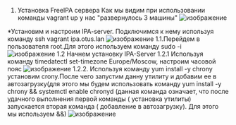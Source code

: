 1) Установка FreeIPA сервера
Как мы видим при использовании команды vagrant up у нас "развернулось 3 машины"
![изображение](https://github.com/AlexanderSerg-jun/hw_ldap/assets/85576634/7e3a7692-a882-44a3-ac01-403b8363c809)

*Установим и настроим IPA-server. Подключимся к нему используя команду  ssh vagrant ipa.otus.lan
![изображение](https://github.com/AlexanderSerg-jun/hw_ldap/assets/85576634/9366f9f4-ec08-48dc-ba6a-a0defc5d5e53)
1.1.Перейдем в пользователя root.Для этого используем команду sudo -i
![изображение](https://github.com/AlexanderSerg-jun/hw_ldap/assets/85576634/f77ed69d-f12a-4587-a8ee-2f6837c60e9a)
1.2 Начнем установку IPA-Server
1.2.1 Используя команду timedatectl set-timezone Europe/Moscow, настроим часовой пояс
![изображение](https://github.com/AlexanderSerg-jun/hw_ldap/assets/85576634/6b9f76c8-e360-4f6e-b5b3-0f9211f9964d)
1.2.2. Используя команду yum install -y chrony установим crony.После чего запустим данну утилиту и добавим ее в автозагрузку(для этого мы будем использовать команду yum install -y chrony && systemctl enable chronyd (данная команда означает, что после удачного выполнения первой команды ( установка утилиты) запускается вторая команда ( добавление в автозагрузку). Для этого мы используем &&)
![изображение](https://github.com/AlexanderSerg-jun/hw_ldap/assets/85576634/ba137a97-7523-4fc3-a1bc-09e4de08a20b)



